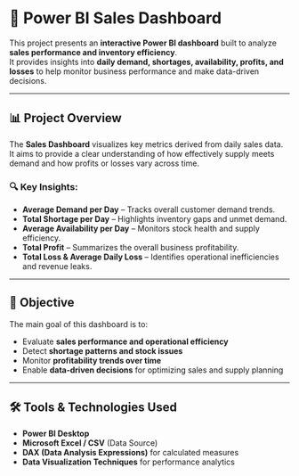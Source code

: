 # 🧾 Power BI Sales Dashboard

This project presents an **interactive Power BI dashboard** built to analyze **sales performance and inventory efficiency**.  
It provides insights into **daily demand, shortages, availability, profits, and losses** to help monitor business performance and make data-driven decisions.

---

## 📊 Project Overview

The **Sales Dashboard** visualizes key metrics derived from daily sales data.  
It aims to provide a clear understanding of how effectively supply meets demand and how profits or losses vary across time.

### 🔍 Key Insights:
- **Average Demand per Day** – Tracks overall customer demand trends.
- **Total Shortage per Day** – Highlights inventory gaps and unmet demand.
- **Average Availability per Day** – Monitors stock health and supply efficiency.
- **Total Profit** – Summarizes the overall business profitability.
- **Total Loss & Average Daily Loss** – Identifies operational inefficiencies and revenue leaks.

---

## 🧠 Objective

The main goal of this dashboard is to:
- Evaluate **sales performance and operational efficiency**
- Detect **shortage patterns and stock issues**
- Monitor **profitability trends over time**
- Enable **data-driven decisions** for optimizing sales and supply planning

---

## 🛠️ Tools & Technologies Used
- **Power BI Desktop**
- **Microsoft Excel / CSV** (Data Source)
- **DAX (Data Analysis Expressions)** for calculated measures
- **Data Visualization Techniques** for performance analytics

